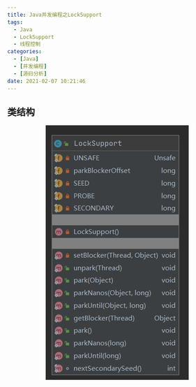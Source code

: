 ```yaml
---
title: Java并发编程之LockSupport
tags:
  - Java
  - LockSupport
  - 线程控制
categories:
  - [Java]
  - [并发编程]
  - [源码分析]
date: 2021-02-07 10:21:46
---
```

## 类结构

<div align=center>

![LocalSupport类图](Java并发编程之LockSupport/1590712088254.png)

</div>

<!--more-->